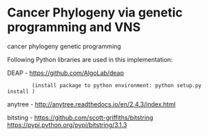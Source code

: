 # Cancer Phylogeny via genetic programming and VNS

cancer phylogeny genetic programming

Following Python libraries are used in this implementation:

DEAP -      https://github.com/AlgoLab/deap

            (install package to python environment: python setup.py install )

anytree -   http://anytree.readthedocs.io/en/2.4.3/index.html

bitsting -  https://github.com/scott-griffiths/bitstring 
            https://pypi.python.org/pypi/bitstring/3.1.3 
